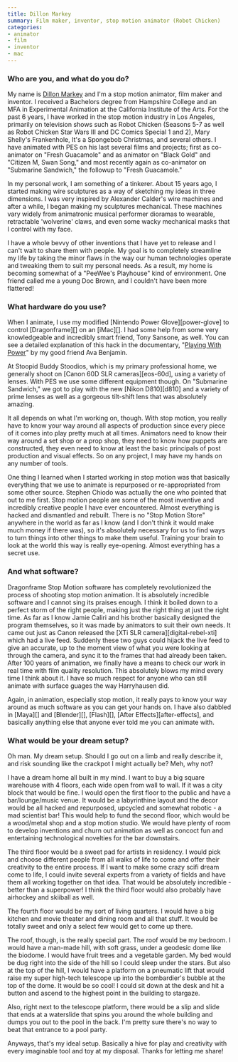 ```yaml
---
title: Dillon Markey
summary: Film maker, inventor, stop motion animator (Robot Chicken)
categories:
- animator
- film
- inventor
- mac
---
```


### Who are you, and what do you do?

My name is [Dillon Markey](http://dillonmarkey.com/ "Dillon's website.") and I'm a stop motion animator, film maker and inventor. I received a Bachelors degree from Hampshire College and an MFA in Experimental Animation at the California Institute of the Arts. For the past 6 years, I have worked in the stop motion industry in Los Angeles, primarily on television shows such as Robot Chicken (Seasons 5-7 as well as Robot Chicken Star Wars III and DC Comics Special 1 and 2), Mary Shelly's Frankenhole, It's a Spongebob Christmas, and several others. I have animated with PES on his last several films and projects; first as co-animator on "Fresh Guacamole" and as animator on "Black Gold" and "Citizen M, Swan Song," and most recently again as co-animator on "Submarine Sandwich," the followup to "Fresh Guacamole."

In my personal work, I am something of a tinkerer. About 15 years ago, I started making wire sculptures as a way of sketching my ideas in three dimensions. I was very inspired by Alexander Calder's wire machines and after a while, I began making my sculptures mechanical. These machines vary widely from animatronic musical performer dioramas to wearable, retractable 'wolverine' claws, and even some wacky mechanical masks that I control with my face.

I have a whole bevvy of other inventions that I have yet to release and I can't wait to share them with people. My goal is to completely streamline my life by taking the minor flaws in the way our human technologies operate and tweaking them to suit my personal needs. As a result, my home is becoming somewhat of a "PeeWee's Playhouse" kind of environment. One friend called me a young Doc Brown, and I couldn't have been more flattered!

### What hardware do you use?

When I animate, I use my modified [Nintendo Power Glove][power-glove] to control [Dragonframe][] on an [iMac][]. I had some help from some very knowledgeable and incredibly smart friend, Tony Sansone, as well. You can see a detailed explanation of this hack in the documentary, "[Playing With Power](https://vimeo.com/116585007 "A Vimeo video about Dillon's Power Glove.")" by my good friend Ava Benjamin.

At Stoopid Buddy Stoodios, which is my primary professional home, we generally shoot on [Canon 60D SLR cameras][eos-60d], using a variety of lenses. With PES we use some different equipment though. On "Submarine Sandwich," we got to play with the new [Nikon D810][d810] and a variety of prime lenses as well as a gorgeous tilt-shift lens that was absolutely amazing.

It all depends on what I'm working on, though. With stop motion, you really have to know your way around all aspects of production since every piece of it comes into play pretty much at all times. Animators need to know their way around a set shop or a prop shop, they need to know how puppets are constructed, they even need to know at least the basic principals of post production and visual effects. So on any project, I may have my hands on any number of tools.

One thing I learned when I started working in stop motion was that basically everything that we use to animate is repurposed or re-appropriated from some other source. Stephen Chiodo was actually the one who pointed that out to me first. Stop motion people are some of the most inventive and incredibly creative people I have ever encountered. Almost everything is hacked and dismantled and rebuilt. There is no "Stop Motion Store" anywhere in the world as far as I know (and I don't think it would make much money if there was), so it's absolutely necessary for us to find ways to turn things into other things to make them useful. Training your brain to look at the world this way is really eye-opening. Almost everything has a secret use.

### And what software?

Dragonframe Stop Motion software has completely revolutionized the process of shooting stop motion animation. It is absolutely incredible software and I cannot sing its praises enough. I think it boiled down to a perfect storm of the right people, making just the right thing at just the right time. As far as I know Jamie Caliri and his brother basically designed the program themselves, so it was made by animators to suit their own needs. It came out just as Canon released the [XTi SLR camera][digital-rebel-xti] which had a live feed. Suddenly these two guys could hijack the live feed to give an accurate, up to the moment view of what you were looking at through the camera, and sync it to the frames that had already been taken. After 100 years of animation, we finally have a means to check our work in real time with film quality resolution. This absolutely blows my mind every time I think about it. I have so much respect for anyone who can still animate with surface guages the way Harryhausen did.

Again, in animation, especially stop motion, it really pays to know your way around as much software as you can get your hands on. I have also dabbled in [Maya][] and [Blender][], [Flash][], [After Effects][after-effects], and basically anything else that anyone ever told me you can animate with.

### What would be your dream setup?

Oh man. My dream setup. Should I go out on a limb and really describe it, and risk sounding like the crackpot I might actually be? Meh, why not?

I have a dream home all built in my mind. I want to buy a big square warehouse with 4 floors, each wide open from wall to wall. If it was a city block that would be fine. I would open the first floor to the public and have a bar/lounge/music venue. It would be a labyrinthine layout and the decor would be all hacked and repurposed, upcycled and somewhat robotic - a mad scientist bar! This would help to fund the second floor, which would be a wood/metal shop and a stop motion studio. We would have plenty of room to develop inventions and churn out animation as well as concoct fun and entertaining technological novelties for the bar downstairs.

The third floor would be a sweet pad for artists in residency. I would pick and choose different people from all walks of life to come and offer their creativity to the entire process. If I want to make some crazy scifi dream come to life, I could invite several experts from a variety of fields and have them all working together on that idea. That would be absolutely incredible - better than a superpower! I think the third floor would also probably have airhockey and skiiball as well.

The fourth floor would be my sort of living quarters. I would have a big kitchen and movie theater and dining room and all that stuff. It would be totally sweet and only a select few would get to come up there.

The roof, though, is the really special part. The roof would be my bedroom. I would have a man-made hill, with soft grass, under a geodesic dome like the biodome. I would have fruit trees and a vegetable garden. My bed would be dug right into the side of the hill so I could sleep under the stars. But also at the top of the hill, I would have a platform on a pneumatic lift that would raise my super high-tech telescope up into the bombardier's bubble at the top of the dome. It would be so cool! I could sit down at the desk and hit a button and ascend to the highest point in the building to stargaze.

Also, right next to the telescope platform, there would be a slip and slide that ends at a waterslide that spins you around the whole building and dumps you out to the pool in the back. I'm pretty sure there's no way to beat that entrance to a pool party.

Anyways, that's my ideal setup. Basically a hive for play and creativity with every imaginable tool and toy at my disposal. Thanks for letting me share!